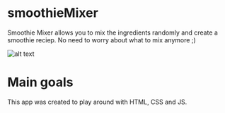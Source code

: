 # smoothieMixer
Smoothie Mixer allows you to mix the ingredients randomly and create a smoothie reciep.
No need to worry about what to mix anymore ;)

![alt text](https://user-images.githubusercontent.com/6714052/65818952-ed4e4b80-e216-11e9-957b-76e1e87fbfcb.png)

# Main goals
This app was created to play around with HTML, CSS and JS. 
